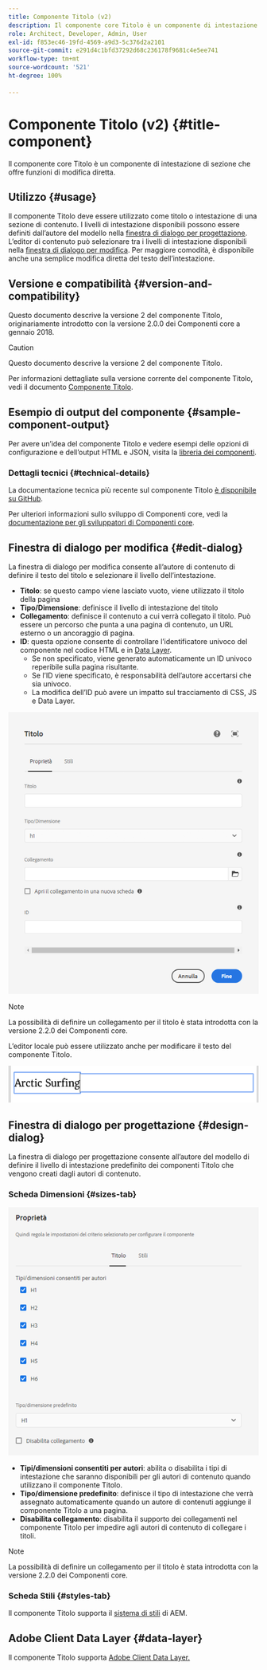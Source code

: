 ```yaml
---
title: Componente Titolo (v2)
description: Il componente core Titolo è un componente di intestazione di sezione che offre funzioni di modifica diretta.
role: Architect, Developer, Admin, User
exl-id: f853ec46-19fd-4569-a9d3-5c376d2a2101
source-git-commit: e291d4c1bfd37292d68c236178f9681c4e5ee741
workflow-type: tm+mt
source-wordcount: '521'
ht-degree: 100%

---
```


# Componente Titolo (v2) {#title-component}

Il componente core Titolo è un componente di intestazione di sezione che offre funzioni di modifica diretta.

## Utilizzo {#usage}

Il componente Titolo deve essere utilizzato come titolo o intestazione di una sezione di contenuto. I livelli di intestazione disponibili possono essere definiti dall’autore del modello nella [finestra di dialogo per progettazione](#design-dialog). L’editor di contenuto può selezionare tra i livelli di intestazione disponibili nella [finestra di dialogo per modifica](#edit-dialog). Per maggiore comodità, è disponibile anche una semplice modifica diretta del testo dell’intestazione.

## Versione e compatibilità {#version-and-compatibility}

Questo documento descrive la versione 2 del componente Titolo, originariamente introdotto con la versione 2.0.0 dei Componenti core a gennaio 2018.

>[!CAUTION]
>
>Questo documento descrive la versione 2 del componente Titolo.
>
>Per informazioni dettagliate sulla versione corrente del componente Titolo, vedi il documento [Componente Titolo](/help/components/title.md).

## Esempio di output del componente {#sample-component-output}

Per avere un’idea del componente Titolo e vedere esempi delle opzioni di configurazione e dell’output HTML e JSON, visita la [libreria dei componenti](https://adobe.com/go/aem_cmp_library_title_it).

### Dettagli tecnici {#technical-details}

La documentazione tecnica più recente sul componente Titolo [è disponibile su GitHub](https://adobe.com/go/aem_cmp_tech_title_v2_it).

Per ulteriori informazioni sullo sviluppo di Componenti core, vedi la [documentazione per gli sviluppatori di Componenti core](/help/developing/overview.md).

## Finestra di dialogo per modifica {#edit-dialog}

La finestra di dialogo per modifica consente all’autore di contenuto di definire il testo del titolo e selezionare il livello dell’intestazione.

* **Titolo**: se questo campo viene lasciato vuoto, viene utilizzato il titolo della pagina
* **Tipo/Dimensione**: definisce il livello di intestazione del titolo
* **Collegamento**: definisce il contenuto a cui verrà collegato il titolo. Può essere un percorso che punta a una pagina di contenuto, un URL esterno o un ancoraggio di pagina.
* **ID**: questa opzione consente di controllare l’identificatore univoco del componente nel codice HTML e in [Data Layer](/help/developing/data-layer/overview.md).
   * Se non specificato, viene generato automaticamente un ID univoco reperibile sulla pagina risultante.
   * Se l’ID viene specificato, è responsabilità dell’autore accertarsi che sia univoco.
   * La modifica dell’ID può avere un impatto sul tracciamento di CSS, JS e Data Layer.

![Finestra di dialogo per modifica del componente Titolo](/help/assets/title-edit.png)

>[!NOTE]
>
>La possibilità di definire un collegamento per il titolo è stata introdotta con la versione 2.2.0 dei Componenti core.

L’editor locale può essere utilizzato anche per modificare il testo del componente Titolo.

![Modifica diretta del componente Titolo](/help/assets/title-edit-inline.png)

## Finestra di dialogo per progettazione {#design-dialog}

La finestra di dialogo per progettazione consente all’autore del modello di definire il livello di intestazione predefinito dei componenti Titolo che vengono creati dagli autori di contenuto.

### Scheda Dimensioni {#sizes-tab}

![Finestra di dialogo per progettazione del componente Titolo](/help/assets/title-design.png)

* **Tipi/dimensioni consentiti per autori**: abilita o disabilita i tipi di intestazione che saranno disponibili per gli autori di contenuto quando utilizzano il componente Titolo.
* **Tipo/dimensione predefinito**: definisce il tipo di intestazione che verrà assegnato automaticamente quando un autore di contenuti aggiunge il componente Titolo a una pagina.
* **Disabilita collegamento**: disabilita il supporto dei collegamenti nel componente Titolo per impedire agli autori di contenuto di collegare i titoli.

>[!NOTE]
>
>La possibilità di definire un collegamento per il titolo è stata introdotta con la versione 2.2.0 dei Componenti core.

### Scheda Stili {#styles-tab}

Il componente Titolo supporta il [sistema di stili](/help/get-started/authoring.md#component-styling) di AEM.

## Adobe Client Data Layer {#data-layer}

Il componente Titolo supporta [Adobe Client Data Layer.](/help/developing/data-layer/overview.md)

